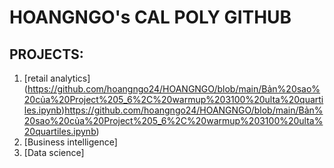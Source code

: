 # HOANGNGO's CAL POLY GITHUB
## PROJECTS:

1. [retail analytics] (https://github.com/hoangngo24/HOANGNGO/blob/main/Bản%20sao%20của%20Project%205_6%2C%20warmup%203100%20ulta%20quartiles.ipynb)https://github.com/hoangngo24/HOANGNGO/blob/main/Bản%20sao%20của%20Project%205_6%2C%20warmup%203100%20ulta%20quartiles.ipynb)
2. [Business intelligence]
4. [Data science]

